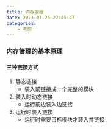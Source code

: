 ```yaml
---
title: 内存管理
date: 2021-01-25 22:45:47
categories: 
    - 考研
---
```



### 内存管理的基本原理

#### 三种链接方式

1. 静态链接
   - 装入前链接成一个完整的模块
2. 装入时动态链接
   - 运行前边装入边链接
3. 运行时装入链接
   - 运行时需要目标模块才装入并链接

<!--more-->